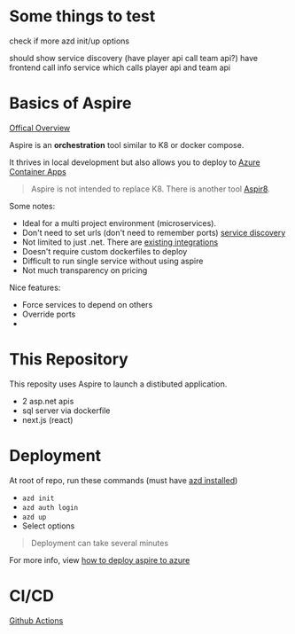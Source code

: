 

# Some things to test 

check if more azd init/up options 

should show service discovery (have player api call team api?)
have frontend call info service which calls player api and team api


# Basics of Aspire 

[Offical Overview](https://learn.microsoft.com/en-us/dotnet/aspire/get-started/aspire-overview)

Aspire is an __orchestration__ tool similar to K8 or docker compose. 

It thrives in local development but also allows you to deploy to [Azure Container Apps](https://learn.microsoft.com/en-us/azure/container-apps/overview)

> Aspire is not intended to replace K8. There is another tool [Aspir8](https://learn.microsoft.com/en-us/dotnet/aspire/deployment/overview#deploy-to-kubernetes).

Some notes: 
- Ideal for a multi project environment (microservices). 
- Don't need to set urls (don't need to remember ports) [service discovery](https://learn.microsoft.com/en-us/dotnet/aspire/service-discovery/overview)
- Not limited to just .net. There are [existing integrations](https://learn.microsoft.com/en-us/dotnet/aspire/fundamentals/integrations-overview)
- Doesn't require custom dockerfiles to deploy 
- Difficult to run single service without using aspire 
- Not much transparency on pricing

Nice features:
- Force services to depend on others
- Override ports
- 


# This Repository

This reposity uses Aspire to launch a distibuted application. 

- 2 asp.net apis
- sql server via dockerfile 
- next.js (react)

# Deployment 
At root of repo, run these commands (must have [azd installed](https://learn.microsoft.com/en-us/azure/developer/azure-developer-cli/install-azd?tabs=winget-windows%2Cbrew-mac%2Cscript-linux&pivots=os-windows))

- `azd init`
- `azd auth login`
- `azd up`
- Select options 

> Deployment can take several minutes

For more info, view [how to deploy aspire to azure](https://learn.microsoft.com/en-us/dotnet/aspire/deployment/azure/aca-deployment)


# CI/CD
[Github Actions](https://learn.microsoft.com/en-us/dotnet/aspire/deployment/azure/aca-deployment-github-actions?tabs=windows&pivots=github-actions)